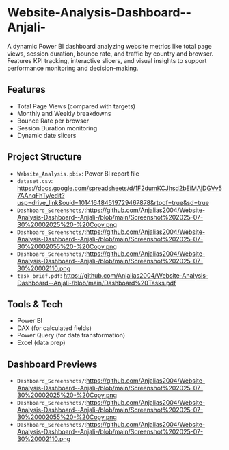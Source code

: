 # Website-Analysis-Dashboard--Anjali-
A dynamic Power BI dashboard analyzing website metrics like total page views, session duration, bounce rate, and traffic by country and browser. Features KPI tracking, interactive slicers, and visual insights to support performance monitoring and decision-making.
##  Features
- Total Page Views (compared with targets)
- Monthly and Weekly breakdowns
- Bounce Rate per browser
- Session Duration monitoring
- Dynamic date slicers

##  Project Structure
- `Website_Analysis.pbix`: Power BI report file
- `dataset.csv`: https://docs.google.com/spreadsheets/d/1F2dumKCJhsd2bEiMAjDGVv57AAnqFhTy/edit?usp=drive_link&ouid=101416484519729467878&rtpof=true&sd=true
- `Dashboard_Screenshots/`:https://github.com/Anjalias2004/Website-Analysis-Dashboard--Anjali-/blob/main/Screenshot%202025-07-30%20002025%20-%20Copy.png
-  `Dashboard_Screenshots/`:https://github.com/Anjalias2004/Website-Analysis-Dashboard--Anjali-/blob/main/Screenshot%202025-07-30%20002055%20-%20Copy.png
-  `Dashboard_Screenshots/`:https://github.com/Anjalias2004/Website-Analysis-Dashboard--Anjali-/blob/main/Screenshot%202025-07-30%20002110.png
- `task_brief.pdf`: https://github.com/Anjalias2004/Website-Analysis-Dashboard--Anjali-/blob/main/Dashboard%20Tasks.pdf

##  Tools & Tech
- Power BI
- DAX (for calculated fields)
- Power Query (for data transformation)
- Excel (data prep)

## Dashboard Previews

- `Dashboard_Screenshots/`:https://github.com/Anjalias2004/Website-Analysis-Dashboard--Anjali-/blob/main/Screenshot%202025-07-30%20002025%20-%20Copy.png
-  `Dashboard_Screenshots/`:https://github.com/Anjalias2004/Website-Analysis-Dashboard--Anjali-/blob/main/Screenshot%202025-07-30%20002055%20-%20Copy.png
-  `Dashboard_Screenshots/`:https://github.com/Anjalias2004/Website-Analysis-Dashboard--Anjali-/blob/main/Screenshot%202025-07-30%20002110.png
